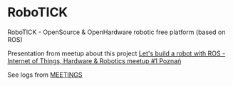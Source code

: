 # RoboTICK
RoboTICK - OpenSource &amp; OpenHardware robotic free platform (based on ROS)

Presentation from meetup about this project [Let's build a robot with ROS - Internet of Things, Hardware & Robotics meetup #1 Poznań](https://www.slideshare.net/bieli/lets-build-a-robot-with-ros-internet-of-things-hardware-robotics-meetup-1-pozna)

See logs from [MEETINGS](MEETINGS.md)
